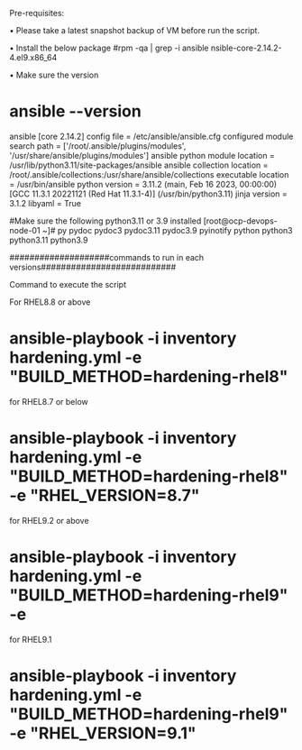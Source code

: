 Pre-requisites:
 
•	Please take a latest snapshot backup of VM before run the script.
 
•	Install the below package
#rpm -qa | grep -i ansible
nsible-core-2.14.2-4.el9.x86_64
 
•	Make sure the version
# ansible --version
ansible [core 2.14.2]
config file = /etc/ansible/ansible.cfg
configured module search path = ['/root/.ansible/plugins/modules', '/usr/share/ansible/plugins/modules']
ansible python module location = /usr/lib/python3.11/site-packages/ansible
ansible collection location = /root/.ansible/collections:/usr/share/ansible/collections
executable location = /usr/bin/ansible
python version = 3.11.2 (main, Feb 16 2023, 00:00:00) [GCC 11.3.1 20221121 (Red Hat 11.3.1-4)] (/usr/bin/python3.11)
jinja version = 3.1.2
libyaml = True
 
#Make sure the following python3.11 or 3.9 installed
[root@ocp-devops-node-01 ~]# py
pydoc       pydoc3      pydoc3.11   pydoc3.9    pyinotify   python      python3     python3.11  python3.9

####################commands to run in each versions###########################

Command to execute the script 

 For RHEL8.8 or above
 # ansible-playbook -i inventory hardening.yml -e "BUILD_METHOD=hardening-rhel8"
 for RHEL8.7 or below
 # ansible-playbook -i inventory hardening.yml -e "BUILD_METHOD=hardening-rhel8" -e "RHEL_VERSION=8.7" 
 for RHEL9.2 or above
 # ansible-playbook -i inventory hardening.yml -e "BUILD_METHOD=hardening-rhel9" -e
 for RHEL9.1 
 # ansible-playbook -i inventory hardening.yml -e "BUILD_METHOD=hardening-rhel9" -e "RHEL_VERSION=9.1"